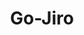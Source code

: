 ---
id: '3'
title: 'Go-Jiro'
description: '二郎系ラーメンの敷居を下げるwebサイトを作りました'
techStack: ['Next.js', 'Tailwind CSS', 'Node.js', 'PostgreSQL', 'Prisma', 'Render', 'Docker', 'Express', 'Google Places API']
projectUrl: 'https://go-jiro-frontend.onrender.com/'
githubUrl: 'https://github.com/geek-hackathon2025-vol5-team-hci/go-jiro'
isFeatured: false
createdAt: '2025-06-12T11:00:00Z'
updatedAt: '2024-07-14T10:00:00Z'
images:
  - url: '/images/projects/Go-Jiro_image1.png'
    altText: '地図画面'
---